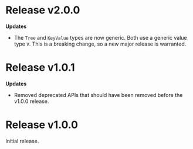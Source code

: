 Release v2.0.0
==============

**Updates**

* The `Tree` and `KeyValue` types are now generic. Both use a generic value
  type `V`. This is a breaking change, so a new major release is warranted.

Release v1.0.1
==============

**Updates**

* Removed deprecated APIs that should have been removed before the
  v1.0.0 release.

Release v1.0.0
==============

Initial release.
